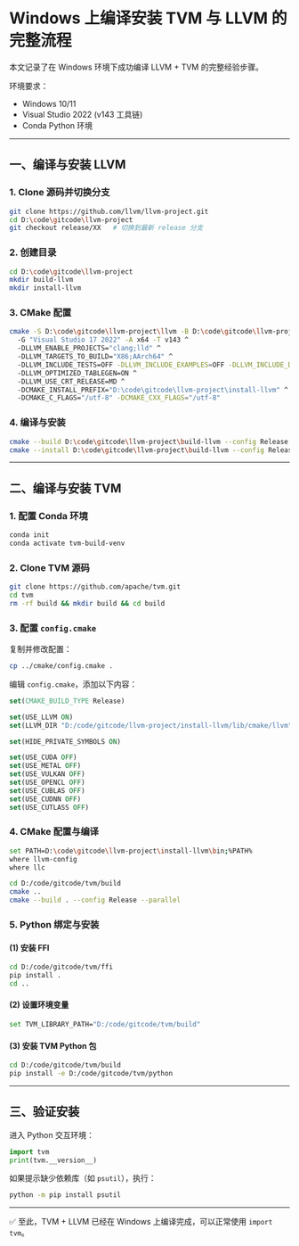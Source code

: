 # Windows 上编译安装 TVM 与 LLVM 的完整流程

本文记录了在 Windows 环境下成功编译 LLVM + TVM 的完整经验步骤。  

环境要求：  
- Windows 10/11  
- Visual Studio 2022 (v143 工具链)  
- Conda Python 环境  

---

## 一、编译与安装 LLVM

### 1. Clone 源码并切换分支
```bash
git clone https://github.com/llvm/llvm-project.git
cd D:\code\gitcode\llvm-project
git checkout release/XX   # 切换到最新 release 分支
```

### 2. 创建目录
```bash
cd D:\code\gitcode\llvm-project
mkdir build-llvm
mkdir install-llvm
```

### 3. CMake 配置
```bash
cmake -S D:\code\gitcode\llvm-project\llvm -B D:\code\gitcode\llvm-project\build-llvm ^
  -G "Visual Studio 17 2022" -A x64 -T v143 ^
  -DLLVM_ENABLE_PROJECTS="clang;lld" ^
  -DLLVM_TARGETS_TO_BUILD="X86;AArch64" ^
  -DLLVM_INCLUDE_TESTS=OFF -DLLVM_INCLUDE_EXAMPLES=OFF -DLLVM_INCLUDE_DOCS=OFF ^
  -DLLVM_OPTIMIZED_TABLEGEN=ON ^
  -DLLVM_USE_CRT_RELEASE=MD ^
  -DCMAKE_INSTALL_PREFIX="D:\code\gitcode\llvm-project\install-llvm" ^
  -DCMAKE_C_FLAGS="/utf-8" -DCMAKE_CXX_FLAGS="/utf-8"
```

### 4. 编译与安装
```bash
cmake --build D:\code\gitcode\llvm-project\build-llvm --config Release --parallel
cmake --install D:\code\gitcode\llvm-project\build-llvm --config Release
```

---

## 二、编译与安装 TVM

### 1. 配置 Conda 环境
```bash
conda init
conda activate tvm-build-venv
```

### 2. Clone TVM 源码
```bash
git clone https://github.com/apache/tvm.git
cd tvm
rm -rf build && mkdir build && cd build
```

### 3. 配置 `config.cmake`
复制并修改配置：
```bash
cp ../cmake/config.cmake .
```

编辑 `config.cmake`，添加以下内容：
```cmake
set(CMAKE_BUILD_TYPE Release)

set(USE_LLVM ON)
set(LLVM_DIR "D:/code/gitcode/llvm-project/install-llvm/lib/cmake/llvm")

set(HIDE_PRIVATE_SYMBOLS ON)

set(USE_CUDA OFF)
set(USE_METAL OFF)
set(USE_VULKAN OFF)
set(USE_OPENCL OFF)
set(USE_CUBLAS OFF)
set(USE_CUDNN OFF)
set(USE_CUTLASS OFF)
```

### 4. CMake 配置与编译
```bash
set PATH=D:\code\gitcode\llvm-project\install-llvm\bin;%PATH%
where llvm-config
where llc

cd D:/code/gitcode/tvm/build
cmake ..
cmake --build . --config Release --parallel
```

### 5. Python 绑定与安装

#### (1) 安装 FFI
```bash
cd D:/code/gitcode/tvm/ffi
pip install .
cd ..
```

#### (2) 设置环境变量
```bash
set TVM_LIBRARY_PATH="D:/code/gitcode/tvm/build"
```

#### (3) 安装 TVM Python 包
```bash
cd D:/code/gitcode/tvm/build
pip install -e D:/code/gitcode/tvm/python
```

---

## 三、验证安装

进入 Python 交互环境：
```python
import tvm
print(tvm.__version__)
```

如果提示缺少依赖库（如 `psutil`），执行：
```bash
python -m pip install psutil
```

---

✅ 至此，TVM + LLVM 已经在 Windows 上编译完成，可以正常使用 `import tvm`。  
